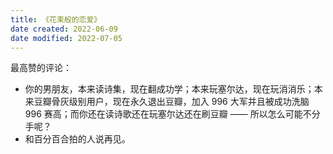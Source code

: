 ```yaml
---
title: 《花束般的恋爱》
date created: 2022-06-09
date modified: 2022-07-05
---
```

最高赞的评论：

- 你的男朋友，本来读诗集，现在翻成功学；本来玩塞尔达，现在玩消消乐；本来豆瓣骨灰级别用户，现在永久退出豆瓣，加入 996 大军并且被成功洗脑 996 赛高；而你还在读诗歌还在玩塞尔达还在刷豆瓣 —— 所以怎么可能不分手呢？
- 和百分百合拍的人说再见。
